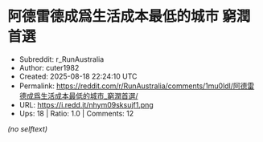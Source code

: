 # 阿德雷德成爲生活成本最低的城市 窮潤首選

- Subreddit: r_RunAustralia
- Author: cuter1982
- Created: 2025-08-18 22:24:10 UTC
- Permalink: https://reddit.com/r/RunAustralia/comments/1mu0ldl/阿德雷德成爲生活成本最低的城市_窮潤首選/
- URL: https://i.redd.it/nhym09sksujf1.png
- Ups: 18 | Ratio: 1.0 | Comments: 12

_(no selftext)_
